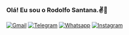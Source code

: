

### Olá! Eu sou o Rodolfo Santana.✌️👋



[![Gmail](https://img.shields.io/badge/Gmail-D14836?style=for-the-badge&logo=gmail&logoColor=white)](href=mailto:rodolfodelimasantana@gmail.com)
[![Telegram](https://img.shields.io/badge/Telegram-2CA5E0?style=for-the-badge&logo=telegram&logoColor=white)](https://t.me/rdsantanali)
[![Whatsapp](https://img.shields.io/badge/WhatsApp-25D366?style=for-the-badge&logo=whatsapp&logoColor=white)](https://contate.me/rdsantanali)
[![Instagram](https://img.shields.io/badge/Instagram-E4405F?style=for-the-badge&logo=instagram&logoColor=white)](https://www.instagram.com/rd22sant/)
